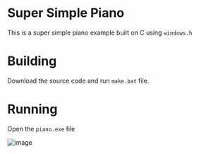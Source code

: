 # Super Simple Piano

This is a super simple piano example built on C using `windows.h`

# Building

Download the source code and run `make.bat` file.

# Running

Open the `piano.exe` file

![image](https://user-images.githubusercontent.com/46562212/135563027-540b6e8a-e8a1-432b-93a5-96372d743612.png)
